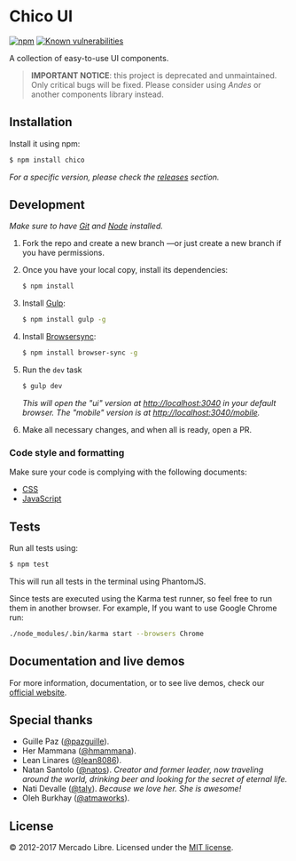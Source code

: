 # Chico UI

[![npm](https://img.shields.io/npm/v/chico.svg)](https://www.npmjs.com/package/chico)
[![Known vulnerabilities](https://snyk.io/test/github/mercadolibre/chico/badge.svg)](https://snyk.io/test/github/mercadolibre/chico)

A collection of easy-to-use UI components.

> **IMPORTANT NOTICE**: this project is deprecated and unmaintained.
> Only critical bugs will be fixed. Please consider using *Andes* or
> another components library instead.

## Installation

Install it using npm:

```sh
$ npm install chico
```

*For a specific version, please check the
[releases](https://github.com/mercadolibre/chico/releases) section.*

## Development

*Make sure to have [Git](http://git-scm.com/) and
[Node](http://nodejs.org/) installed.*

1. Fork the repo and create a new branch —or just create a new branch if you
    have permissions.

2. Once you have your local copy, install its dependencies:

    ```sh
    $ npm install
    ```

3. Install [Gulp](https://gulpjs.com/):

    ```sh
    $ npm install gulp -g
    ```

4. Install [Browsersync](https://www.browsersync.io/):

    ```sh
    $ npm install browser-sync -g
    ```

5. Run the `dev` task

    ```sh
    $ gulp dev
    ```

    *This will open the "ui" version at
    [http://localhost:3040](http://localhost:3040/) in your default browser.
    The "mobile" version is at
    [http://localhost:3040/mobile](http://localhost:3040/mobile).*

6. Make all necessary changes, and when all is ready, open a PR.

### Code style and formatting

Make sure your code is complying with the following documents:

- [CSS](https://github.com/mercadolibre/css-style-guide)
- [JavaScript](https://github.com/mercadolibre/javascript-style-guide)

## Tests

Run all tests using:

```sh
$ npm test
```

This will run all tests in the terminal using PhantomJS.

Since tests are executed using the Karma test runner, so feel free to run
them in another browser. For example, If you want to use Google Chrome run:

```sh
./node_modules/.bin/karma start --browsers Chrome
```

## Documentation and live demos

For more information, documentation, or to see live demos, check our
[official website](http://chico.mercadolibre.com/).

## Special thanks

- Guille Paz ([@pazguille](https://twitter.com/pazguille)).
- Her Mammana ([@hmammana](https://twitter.com/hmammana)).
- Lean Linares ([@lean8086](https://twitter.com/lean8086)).
- Natan Santolo ([@natos](https://twitter.com/natos)). *Creator and former
    leader, now traveling around the world, drinking beer and looking for
    the secret of eternal life.*
- Nati Devalle ([@taly](https://twitter.com/taly)). *Because we love her.
    She is awesome!*
- Oleh Burkhay ([@atmaworks](https://twitter.com/atmaworks)).

## License

© 2012-2017 Mercado Libre. Licensed under the [MIT license](LICENSE.txt).
